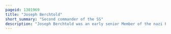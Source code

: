 ```yaml
---
pageid: 1301969
title: "Joseph Berchtold"
short_summary: "Second commander of the SS"
description: "Joseph Berchtold was an early senior Member of the nazi Party and Co-Founder of the Sturmabteilung and the Schutzstaffel."
---
```


